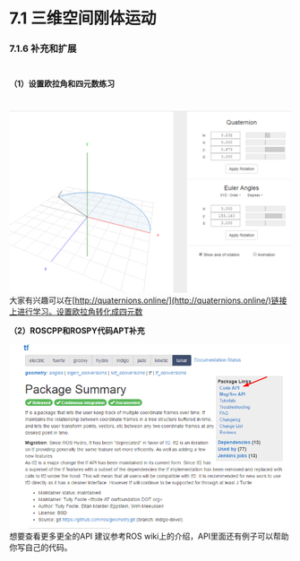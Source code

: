# 7.1 三维空间刚体运动

### 7.1.6 补充和扩展

$$\quad$$**（1）设置欧拉角和四元数练习**

$$\quad$$![](/pics/image031.png)大家有兴趣可以在[http://quaternions.online/](http://quaternions.online/)链接上进行学习。设置欧拉角转化成四元数

**（2）ROSCPP和ROSPY代码APT补充**

![](/pics/image032.png)想要查看更多更全的API 建议参考ROS wiki上的介绍，API里面还有例子可以帮助你写自己的代码。  


